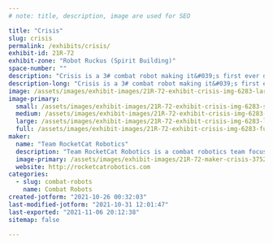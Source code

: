 ```yaml
---
# note: title, description, image are used for SEO

title: "Crisis"
slug: crisis
permalink: /exhibits/crisis/
exhibit-id: 21R-72
exhibit-zone: "Robot Ruckus (Spirit Building)"
space-number: ""
description: "Crisis is a 3# combat robot making it&#039;s first ever debut at Robot Ruckus 2021!"
description-long: "Crisis is a 3# combat robot making it&#039;s first ever debut at Robot Ruckus 2021!"
image: /assets/images/exhibit-images/21R-72-exhibit-crisis-img-6283-large.jpg
image-primary: 
  small: /assets/images/exhibit-images/21R-72-exhibit-crisis-img-6283-small.jpg
  medium: /assets/images/exhibit-images/21R-72-exhibit-crisis-img-6283-medium.jpg
  large: /assets/images/exhibit-images/21R-72-exhibit-crisis-img-6283-large.jpg
  full: /assets/images/exhibit-images/21R-72-exhibit-crisis-img-6283-full.jpg
maker: 
  name: "Team RocketCat Robotics"
  description: "Team RocketCat Robotics is a combat robotics team focused on building attractive, effective robots. The team hopes to use our robots to inspire others to find a passion for robotics and STEM."
  image-primary: /assets/images/exhibit-images/21R-72-maker-crisis-37522946-506031353158952-3024039112509227008-n-medium.jpg
  website: http://rocketcatrobotics.com
categories: 
  - slug: combat-robots
    name: Combat Robots
created-jotform: "2021-10-26 00:32:03"
last-modified-jotform: "2021-10-31 12:01:47"
last-exported: "2021-11-06 20:12:38"
sitemap: false

---
```

